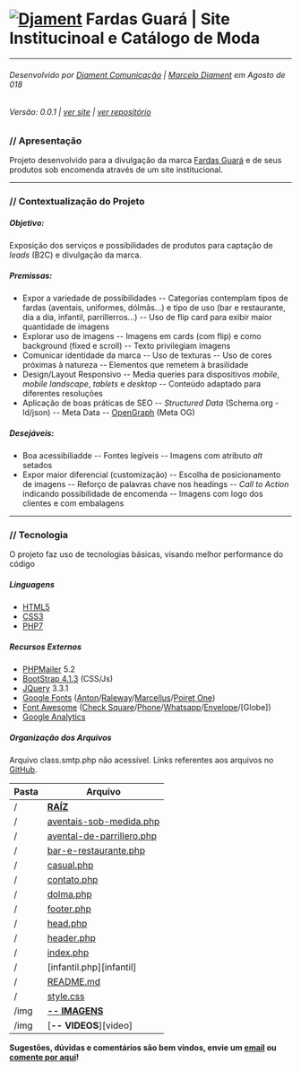 # [![Djament](https://djament.com.br/assets/img/logo-20x20.png)](https://djament.com.br) Fardas Guará | Site Institucinoal e Catálogo de Moda
___
###### Desenvolvido por [Djament Comunicação] | [Marcelo Diament] em Agosto de 018
###### Versão: 0.0.1 | [ver site] | [ver repositório]

### // Apresentação
Projeto desenvolvido para a divulgação da marca [Fardas Guará] e de seus produtos sob encomenda através de um site institucional.

---

### // Contextualização do Projeto

##### Objetivo:
Exposição dos serviços e possibilidades de produtos para captação de *leads* (B2C) e divulgação da marca.

##### Premissas:
- Expor a variedade de possibilidades
-- Categorias contemplam tipos de fardas (aventais, uniformes, dólmãs...) e tipo de uso (bar e restaurante, dia a dia, infantil, parrillerros...)
-- Uso de flip card para exibir maior quantidade de imagens
- Explorar uso de imagens
-- Imagens em cards (com flip) e como background (fixed e scroll)
-- Texto privilegiam imagens
- Comunicar identidade da marca
-- Uso de texturas
-- Uso de cores próximas à natureza
-- Elementos que remetem à brasilidade
- Design/Layout Responsivo
-- Media queries para dispositivos *mobile*, *mobile landscape*, *tablets* e *desktop*
-- Conteúdo adaptado para diferentes resoluções
- Aplicação de boas práticas de SEO
-- *Structured Data* (Schema.org - ld/json)
-- Meta Data
-- [OpenGraph] (Meta OG)


##### Desejáveis:
- Boa acessibiliadde
-- Fontes legíveis
-- Imagens com atributo *alt* setados
- Expor maior diferencial (customização)
-- Escolha de posicionamento de imagens
-- Reforço de palavras chave nos headings
-- *Call to Action* indicando possibilidade de encomenda
-- Imagens com logo dos clientes e com embalagens

---

### // Tecnologia
O projeto faz uso de tecnologias básicas, visando melhor performance do código

##### Linguagens
- [HTML5]
- [CSS3]
- [PHP7]

##### Recursos Externos
- [PHPMailer] 5.2
- [BootStrap 4.1.3] (CSS/Js)
- [JQuery] 3.3.1
- [Google Fonts] ([Anton]/[Raleway]/[Marcellus]/[Poiret One])
- [Font Awesome] ([Check Square]/[Phone]/[Whatsapp]/[Envelope]/[Globe])
- [Google Analytics]


##### Organização dos Arquivos

Arquivo class.smtp.php não acessível. Links referentes aos arquivos no [GitHub].

| Pasta | Arquivo |
| ------ | ------ |
| / | [**RAÍZ**][root] |
| / | [aventais-sob-medida.php][aventais] |
| / | [avental-de-parrillero.php][parrillero] |
| / | [bar-e-restaurante.php][bar-e-restaurante] |
| / | [casual.php][casual] |
| / | [contato.php][contato] |
| / | [dolma.php][dolma] |
| / | [footer.php][footer] |
| / | [head.php][head] |
| / | [header.php][header] |
| / | [index.php][index] |
| / | [infantil.php][infantil] |
| / | [README.md][readme] |
| / | [style.css][style] |
| /img | [**-- IMAGENS**][img] |
| /img | [**-- VIDEOS**][video] |



**Sugestões, dúvidas e comentários são bem vindos, envie um [email] ou [comente por aqui][issue]!**

   [Marcelo Diament]: <https://github.com/Marcelo-Diament>
   [Djament Comunicação]: <https://djament.com.br>
   [Fardas Guará]: <http://fardasguara.com.br>
   [email]: <mailto:contato@djament.com.br>
   [ver site]: <https://fardasguara.com.br/index.php>
   [ver repositório]: <https://github.com/Djament/fardas-guara>
   [root]: <https://github.com/Djament/fardas-guara>
   [aventais]: <https://github.com/Djament/fardas-guara/aventais-sob-medida.php>
   [parrillero]: <https://github.com/Djament/fardas-guara/avental-de-parrillero.php>
   [bar-e-restaurante]: <https://github.com/Djament/fardas-guara/bar-e-restaurante.php>
   [casual]: <https://github.com/Djament/fardas-guara/casual.php>
   [contato]: <https://github.com/Djament/fardas-guara/contato.php>
   [dolma]: <https://github.com/Djament/fardas-guara/dolma.php>
   [footer]: <https://github.com/Djament/fardas-guara/footer.php>
   [head]: <https://github.com/Djament/fardas-guara/head.php>
   [header]: <https://github.com/Djament/fardas-guara/header.php>
   [index]: <https://github.com/Djament/fardas-guara/index.php>
   [dolma]: <https://github.com/Djament/fardas-guara/infantil.php>
   [readme]: <https://github.com/Djament/fardas-guara/blob/master/README.md>
   [style]: <https://github.com/Djament/fardas-guara/blob/master/style.css>
   [cssmin]: <https://github.com/Djament/fardas-guara/blob/master/style.min.css>
   [img]: <https://github.com/Djament/fardas-guara/tree/master/img>
   [issue]: <https://github.com/Djament/fardas-guara/issues/new>
   [GoogleAds]: <https://ads.google.com>
   [HTML5]: <https://www.w3.org/html/>
   [CSS3]: <https://www.w3.org/Style/CSS/>
   [PHP7]: <https://secure.php.net/>
   [PHPMailer]: <https://github.com/PHPMailer>
   [BootStrap 4.1.3]: <https://getbootstrap.com/docs/4.1/getting-started/introduction/>
   [Google Fonts]: <https://fonts.google.com/>
   [Anton]: <https://fonts.google.com/specimen/Anton>
   [Raleway]: <https://fonts.google.com/specimen/Raleway>
   [Marcellus]: <https://fonts.google.com/specimen/Marcellus>
   [Poiret One]: <https://fonts.google.com/specimen/Poiret+One>
   [Font Awesome]: <https://fontawesome.com/>
   [Check Square]: <https://fontawesome.com/icons/check-square?style=solid>
   [Phone]: <https://fontawesome.com/icons/phone?style=solid>
   [Whatsapp]: <https://fontawesome.com/icons/whatsapp?style=brands>
   [Envelope]: <https://fontawesome.com/icons/envelope?style=solid>
   [Glove]: <https://fontawesome.com/icons/globe?style=solid>
   [Google Analytics]: <https://analytics.google.com/analytics/web/>
   [OpenGraph]: <http://ogp.me/>
   [GitHub]: <https://github.com/>
   [JQuery]: <https://jquery.com/>